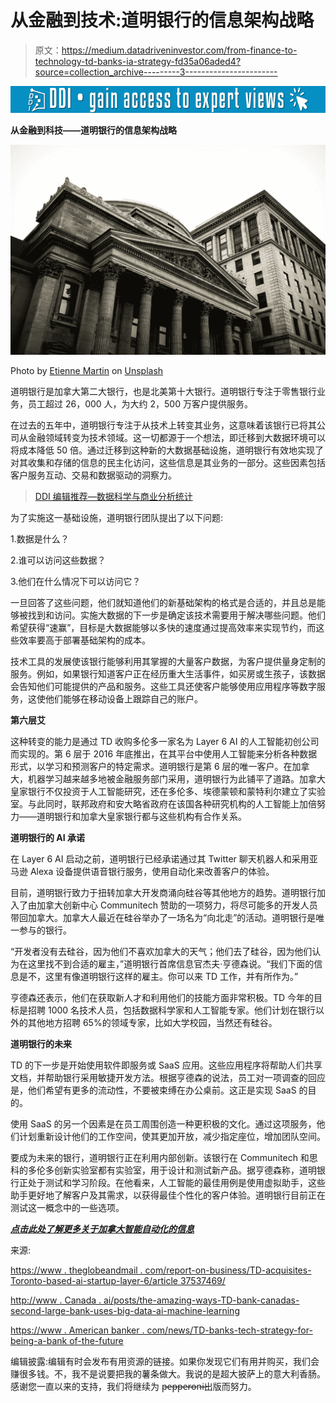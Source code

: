 # 从金融到技术:道明银行的信息架构战略

> 原文：<https://medium.datadriveninvestor.com/from-finance-to-technology-td-banks-ia-strategy-fd35a06aded4?source=collection_archive---------3----------------------->

[![](img/87b8630b967bc4bff1cf2b363871968f.png)](http://www.track.datadriveninvestor.com/1B9E)

**从金融到科技——道明银行的信息架构战略**

![](img/b84eae03f924951976c2860e785a9909.png)

Photo by [Etienne Martin](https://unsplash.com/@etiennemartin?utm_source=medium&utm_medium=referral) on [Unsplash](https://unsplash.com?utm_source=medium&utm_medium=referral)

道明银行是加拿大第二大银行，也是北美第十大银行。道明银行专注于零售银行业务，员工超过 26，000 人，为大约 2，500 万客户提供服务。

在过去的五年中，道明银行专注于从技术上转变其业务，这意味着该银行已将其公司从金融领域转变为技术领域。这一切都源于一个想法，即迁移到大数据环境可以将成本降低 50 倍。通过迁移到这种新的大数据基础设施，道明银行有效地实现了对其收集和存储的信息的民主化访问，这些信息是其业务的一部分。这些因素包括客户服务互动、交易和数据驱动的洞察力。

> [DDI 编辑推荐—数据科学与商业分析统计](http://go.datadriveninvestor.com/stats4ds/matf)

为了实施这一基础设施，道明银行团队提出了以下问题:

1.数据是什么？

2.谁可以访问这些数据？

3.他们在什么情况下可以访问它？

一旦回答了这些问题，他们就知道他们的新基础架构的格式是合适的，并且总是能够被找到和访问。实施大数据的下一步是确定该技术需要用于解决哪些问题。他们希望获得“速赢”，目标是大数据能够以多快的速度通过提高效率来实现节约，而这些效率要高于部署基础架构的成本。

技术工具的发展使该银行能够利用其掌握的大量客户数据，为客户提供量身定制的服务。例如，如果银行知道客户正在经历重大生活事件，如买房或生孩子，该数据会告知他们可能提供的产品和服务。这些工具还使客户能够使用应用程序等数字服务，这使他们能够在移动设备上跟踪自己的账户。

**第六层艾**

这种转变的能力是通过 TD 收购多伦多一家名为 Layer 6 AI 的人工智能初创公司而实现的。第 6 层于 2016 年底推出，在其平台中使用人工智能来分析各种数据形式，以学习和预测客户的特定需求。道明银行是第 6 层的唯一客户。在加拿大，机器学习越来越多地被金融服务部门采用，道明银行为此铺平了道路。加拿大皇家银行不仅投资于人工智能研究，还在多伦多、埃德蒙顿和蒙特利尔建立了实验室。与此同时，联邦政府和安大略省政府在该国各种研究机构的人工智能上加倍努力——道明银行和加拿大皇家银行都与这些机构有合作关系。

**道明银行的 AI 承诺**

在 Layer 6 AI 启动之前，道明银行已经承诺通过其 Twitter 聊天机器人和采用亚马逊 Alexa 设备提供语音银行服务，使用自动化来改善客户的体验。

目前，道明银行致力于扭转加拿大开发商涌向硅谷等其他地方的趋势。道明银行加入了由加拿大创新中心 Communitech 赞助的一项努力，将尽可能多的开发人员带回加拿大。加拿大人最近在硅谷举办了一场名为“向北走”的活动。道明银行是唯一参与的银行。

“开发者没有去硅谷，因为他们不喜欢加拿大的天气；他们去了硅谷，因为他们认为在这里找不到合适的雇主，”道明银行首席信息官杰夫·亨德森说。“我们下面的信息是不，这里有像道明银行这样的雇主。你可以来 TD 工作，并有所作为。”

亨德森还表示，他们在获取新人才和利用他们的技能方面非常积极。TD 今年的目标是招聘 1000 名技术人员，包括数据科学家和人工智能专家。他们计划在银行以外的其他地方招聘 65%的领域专家，比如大学校园，当然还有硅谷。

**道明银行的未来**

TD 的下一步是开始使用软件即服务或 SaaS 应用。这些应用程序将帮助人们共享文档，并帮助银行采用敏捷开发方法。根据亨德森的说法，员工对一项调查的回应是，他们希望有更多的流动性，不要被束缚在办公桌前。这正是实现 SaaS 的目的。

使用 SaaS 的另一个因素是在员工周围创造一种更积极的文化。通过这项服务，他们计划重新设计他们的工作空间，使其更加开放，减少指定座位，增加团队空间。

要成为未来的银行，道明银行正在利用内部创新。该银行在 Communitech 和思科的多伦多创新实验室都有实验室，用于设计和测试新产品。据亨德森称，道明银行正处于测试和学习阶段。在他看来，人工智能的最佳用例是使用虚拟助手，这些助手更好地了解客户及其需求，以获得最佳个性化的客户体验。道明银行目前正在测试这一概念中的一些选项。

[***点击此处了解更多关于加拿大智能自动化的信息***](https://intelligentautomationcanada.iqpc.com/agenda-mc?utm_source=howtosolveatoxicworkplace&utm_medium=ad&utm_campaign=10000.002-external-ad&utm_term=howtosolveatoxicworkplace&utm_content=text&mac=medium_aguis&disc=medium_aguis)

来源:

[https://www . theglobeandmail . com/report-on-business/TD-acquisites-Toronto-based-ai-startup-layer-6/article 37537469/](https://www.theglobeandmail.com/report-on-business/td-acquires-toronto-based-ai-startup-layer-6/article37537469/)

[http://www . Canada . ai/posts/the-amazing-ways-TD-bank-canadas-second-large-bank-uses-big-data-ai-machine-learning](http://www.canada.ai/posts/the-amazing-ways-td-bank-canadas-second-largest-bank-uses-big-data-ai-machine-learning)

[https://www . American banker . com/news/TD-banks-tech-strategy-for-being-a-bank of-the-future](https://www.americanbanker.com/news/td-banks-tech-strategy-for-becoming-a-bank-of-the-future)

编辑披露:编辑有时会发布有用资源的链接。如果你发现它们有用并购买，我们会赚很多钱。不，我不是说要把我的薯条做大。我说的是超大披萨上的意大利香肠。感谢您一直以来的支持，我们将继续为 p̶e̶p̶p̶e̶r̶o̶n̶i̶出版而努力。